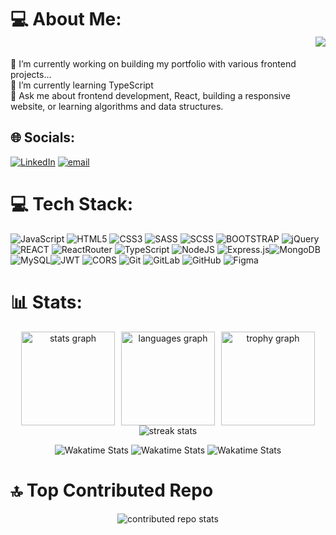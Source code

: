 # 💻 About Me: <div align="right"> <img src="https://visitor-badge.laobi.icu/badge?page_id=iamperii.iamperii&right_color=darkgreen"  /></div>
🔭 I’m currently working on building my portfolio with various frontend projects...<br> 🌱 I’m currently learning TypeScript<br> 💬 Ask me about frontend development, React, building a responsive website, or learning algorithms and data structures.


## 🌐 Socials:
[![LinkedIn](https://img.shields.io/badge/LinkedIn-%230077B5.svg?logo=linkedin&logoColor=white)](https://www.linkedin.com/in/perimemmedova/) [![email](https://img.shields.io/badge/Email-D14836?logo=gmail&logoColor=white)](mailto:memmedovaperiii@gmail.com) 

# 💻 Tech Stack:
![JavaScript](https://img.shields.io/badge/javascript-%23323330.svg?style=for-the-badge&logo=javascript&logoColor=%23F7DF1E) ![HTML5](https://img.shields.io/badge/html5-%23E34F26.svg?style=for-the-badge&logo=html5&logoColor=white)  ![CSS3](https://img.shields.io/badge/css3-%231572B6.svg?style=for-the-badge&logo=css3&logoColor=white) ![SASS](https://img.shields.io/badge/SASS-hotpink.svg?style=for-the-badge&logo=SASS&logoColor=white) ![SCSS](https://img.shields.io/badge/SCSS-hotpink.svg?style=for-the-badge&logo=SCSS&logoColor=white)  ![BOOTSTRAP](https://img.shields.io/badge/BOOTSTRAP-hotpink.svg?style=for-the-badge&logo=BOOTSTRAP&logoColor=white)  ![jQuery](https://img.shields.io/badge/jQuery-%23007ACC.svg?style=for-the-badge&logo=jQuery&logoColor=white)  ![REACT](https://img.shields.io/badge/react-%23007ACC.svg?style=for-the-badge&logo=react&logoColor=white) ![ReactRouter](https://img.shields.io/badge/ReactRouter-%23007ACC.svg?style=for-the-badge&logo=ReactRouter&logoColor=white)  ![TypeScript](https://img.shields.io/badge/typescript-%23007ACC.svg?style=for-the-badge&logo=typescript&logoColor=white) ![NodeJS](https://img.shields.io/badge/node.js-6DA55F?style=for-the-badge&logo=node.js&logoColor=white)  ![Express.js](https://img.shields.io/badge/express.js-%23404d59.svg?style=for-the-badge&logo=express&logoColor=white)![MongoDB](https://img.shields.io/badge/MongoDB-%234ea94b.svg?style=for-the-badge&logo=mongodb&logoColor=white)  ![MySQL](https://img.shields.io/badge/mysql-4479A1.svg?style=for-the-badge&logo=mysql&logoColor=white)![JWT](https://img.shields.io/badge/JWT-%23000000.svg?style=for-the-badge&logo=json-web-tokens&logoColor=white)  ![CORS](https://img.shields.io/badge/CORS-%23000000.svg?style=for-the-badge&logo=cors&logoColor=white) ![Git](https://img.shields.io/badge/git-%23F05033.svg?style=for-the-badge&logo=&logo=git&logoColor=white)  ![GitLab](https://img.shields.io/badge/gitlab-%23181717.svg?style=for-the-badge&logo=&logo=gitlab&logoColor=white)  ![GitHub](https://img.shields.io/badge/github-%23121011.svg?style=for-the-badge&logo=github&logoColor=white)  ![Figma](https://img.shields.io/badge/figma-%23F24E1E.svg?style=for-the-badge&logo=figma&logoColor=white)

# 📊 Stats:
<div align="center">
  <div style="display: flex; justify-content: center; align-items: center; gap: 10px;">
    <img src="https://github-readme-stats.vercel.app/api?username=iamperii&hide_title=false&hide_rank=false&show_icons=true&include_all_commits=true&count_private=true&disable_animations=false&theme=dracula&locale=en&hide_border=false&order=1" height="150" alt="stats graph" />
    <img src="https://github-readme-stats.vercel.app/api/top-langs?username=iamperii&locale=en&hide_title=false&layout=compact&card_width=320&langs_count=5&theme=dracula&hide_border=false&order=2" height="150" alt="languages graph" />
    <img src="https://github-profile-trophy.vercel.app?username=iamperii&theme=dracula&column=-1&row=1&margin-w=8&margin-h=8&no-bg=false&no-frame=false&order=4" height="150" alt="trophy graph" />
  </div>

  <div style="display: flex; justify-content: center; align-items: center;">
    <img src="https://github-readme-streak-stats.herokuapp.com/?user=iamperii&theme=dark&hide_border=false" alt="streak stats" />
  </div>
</div>
  <p align="center">
  <img src="https://github-readme-stats.vercel.app/api/wakatime?username=iamperii&layout=compact" alt="Wakatime Stats"/>
  <img src="https://wakatime.com/badge/user/d5de5aaf-24b1-4a23-8fd7-2b48a35fdd16.svg?style=social" alt="Wakatime Stats"/>
  <img src="https://wakatime.com/@iamperii" alt="Wakatime Stats"/>
  </p>

</div>


# 🔝 Top Contributed Repo
<div style="display: flex; justify-content: center; align-items: center;">
  <img src="https://github-contributor-stats.vercel.app/api?username=iamperii&limit=5&theme=dark&combine_all_yearly_contributions=true" alt="contributed repo stats" />
</div>

